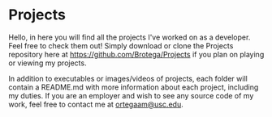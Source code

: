 # Projects
Hello, in here you will find all the projects I've worked on as a developer. Feel free to check them out! Simply download or clone
the Projects repository here at https://github.com/Brotega/Projects if you plan on playing or viewing my projects.
 
In addition to executables or images/videos of projects, each folder will contain a README.md with more information about each 
project, including my duties. If you are an employer and wish to see any source code of my work, feel free to contact me at 
ortegaam@usc.edu.

